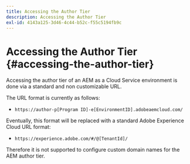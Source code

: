 ```yaml
---
title: Accessing the Author Tier
description: Accessing the Author Tier
exl-id: 4143a125-3d46-4c44-b52c-f55c5194fb9c
---
```

# Accessing the Author Tier {#accessing-the-author-tier}

Accessing the author tier of an AEM as a Cloud Service environment is done via a standard and non customizable URL.

The URL format is currently as follows:

* `https://author-p[Program ID]-e[EnvironmentID].adobeaemcloud.com/`

Eventually, this format will be replaced with a standard Adobe Experience Cloud URL format:

* `https://experience.adobe.com/#/@[TenantId]/`

Therefore it is not supported to configure custom domain names for the AEM author tier.
